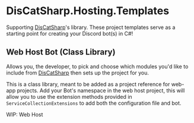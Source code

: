 # DisCatSharp.Hosting.Templates

Supporting [DisCatSharp](https://github.com/Aiko-IT-Systems/DisCatSharp)'s library. These project templates serve as a starting point for 
creating your Discord bot(s) in C#!

## Web Host Bot (Class Library)
Allows you, the developer, to pick and choose which modules you'd like to include from [DisCatSharp](https://github.com/Aiko-IT-Systems/DisCatSharp) then sets up
the project for you.

This is a class library, meant to be added as a project reference for web-app projects. Add your Bot's namespace in the web host project, this will
allow you to use the extension methods provided in `ServiceCollectionExtensions` to add both the configuration file and bot.

WIP: Web Host
